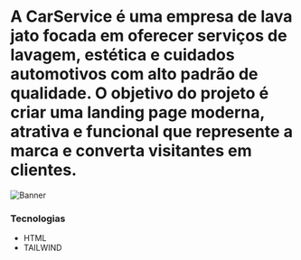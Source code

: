 # A CarService é uma empresa de lava jato focada em oferecer serviços de lavagem, estética e cuidados automotivos com alto padrão de qualidade. O objetivo do projeto é criar uma landing page moderna, atrativa e funcional que represente a marca e converta visitantes em clientes.

![Banner](https://www.example.com/banner.jpg)

### Tecnologias
- HTML
- TAILWIND